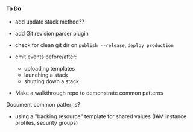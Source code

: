 #### To Do

- add update stack method??
- add Git revision parser plugin
- check for clean git dir on `publish --release`, `deploy production`
- emit events before/after:
  - uploading templates
  - launching a stack
  - shutting down a stack

- Make a walkthrough repo to demonstrate common patterns

Document common patterns?

- using a "backing resource" template for shared values (IAM instance profiles,
  security groups)



